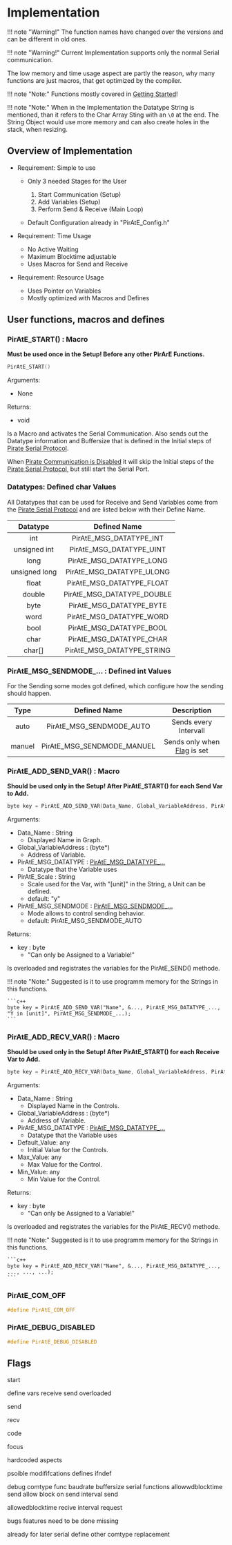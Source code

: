 # Implementation

!!! note "Warning!"
    The function names have changed over the versions and can be different in old ones.

!!! note "Warning!"
    Current Implementation supports only the normal Serial communication.

The low memory and time usage aspect are partly the reason, why many functions are just macros, that get optimized by the compiler.

!!! note "Note:"
    Functions mostly covered in [Getting Started](10-hook-getting-started.md)!

!!! note "Note:"
    When in the Implementation the Datatype String is mentioned, than it refers to the Char Array Sting with an ```\0``` at the end. The String Object would use more memory and can also create holes in the stack, when resizing.

## Overview of Implementation

- Requirement: Simple to use

    - Only 3 needed Stages for the User

        1. Start Communication (Setup)
        2. Add Variables (Setup)
        3. Perform Send & Receive (Main Loop)

    - Default Configuration already in "PirAtE_Config.h"

- Requirement: Time Usage

    - No Active Waiting
    - Maximum Blocktime adjustable
    - Uses Macros for Send and Receive

- Requirement: Resource Usage

    - Uses Pointer on Variables
    - Mostly optimized with Macros and Defines

## User functions, macros and defines

### PirAtE_START() : Macro

**Must be used once in the Setup! Before any other PirArE Functions.**

```c++
PirAtE_START()
```

Arguments:

- None

Returns:

- void

Is a Macro and activates the Serial Communication. Also sends out the Datatype information and Buffersize that is defined in the Initial steps of [Pirate Serial Protocol](pirate-serial-protocol.md).

When [Pirate Communication is Disabled](#disablepirate) it will skip the Initial steps of the [Pirate Serial Protocol](pirate-serial-protocol.md), but still start the Serial Port.

### Datatypes: Defined char Values<a id="datatypes"></a>

All Datatypes that can be used for Receive and Send Variables come from the [Pirate Serial Protocol](pirate-serial-protocol.md) and are listed below with their Define Name.

|   Datatype    |        Defined Name        |
| :-----------: | :------------------------: |
|      int      |  PirAtE_MSG_DATATYPE_INT   |
| unsigned int  |  PirAtE_MSG_DATATYPE_UINT  |
|     long      |  PirAtE_MSG_DATATYPE_LONG  |
| unsigned long | PirAtE_MSG_DATATYPE_ULONG  |
|     float     | PirAtE_MSG_DATATYPE_FLOAT  |
|    double     | PirAtE_MSG_DATATYPE_DOUBLE |
|     byte      |  PirAtE_MSG_DATATYPE_BYTE  |
|     word      |  PirAtE_MSG_DATATYPE_WORD  |
|     bool      |  PirAtE_MSG_DATATYPE_BOOL  |
|     char      |  PirAtE_MSG_DATATYPE_CHAR  |
|    char[]     | PirAtE_MSG_DATATYPE_STRING |

### PirAtE_MSG_SENDMODE_... : Defined int Values<a id="sendmodes"></a>

For the Sending some modes got defined, which configure how the sending should happen.

|  Type  |        Defined Name        |              Description              |
| :----: | :------------------------: | :-----------------------------------: |
|  auto  |  PirAtE_MSG_SENDMODE_AUTO  |         Sends every Intervall         |
| manuel | PirAtE_MSG_SENDMODE_MANUEL | Sends only when [Flag](#flags) is set |


### PirAtE_ADD_SEND_VAR() : Macro

**Should be used only in the Setup! After PirAtE_START() for each Send Var to Add.**

```c++
byte key = PirAtE_ADD_SEND_VAR(Data_Name, Global_VariableAddress, PirAtE_MSG_DATATYPE, PirAtE_Scale, PirAtE_MSG_SENDMODE);
```

Arguments:

- Data_Name : String
    - Displayed Name in Graph.
- Global_VariableAddress : (byte*)
    - Address of Variable.
- PirAtE_MSG_DATATYPE : [PirAtE_MSG_DATATYPE_...](#datatypes)
    - Datatype that the Variable uses
- PirAtE_Scale : String
    - Scale used for the Var, with "[unit]" in the String, a Unit can  be defined.
    - default: "y"
- PirAtE_MSG_SENDMODE : [PirAtE_MSG_SENDMODE_...](#sendmodes)
    - Mode allows to control sending behavior.
    - default: PirAtE_MSG_SENDMODE_AUTO

Returns:

- key : byte
    - "Can only be Assigned to a Variable!"

Is overloaded and registrates the variables for the PirAtE_SEND() methode.

!!! note "Note:"
    Suggested is it to use programm memory for the Strings in this functions.

    ```c++
    byte key = PirAtE_ADD_SEND_VAR("Name", &..., PirAtE_MSG_DATATYPE_..., "Y in [unit]", PirAtE_MSG_SENDMODE_...);
    ```

### PirAtE_ADD_RECV_VAR() : Macro

**Should be used only in the Setup! After PirAtE_START() for each Receive Var to Add.**

```c++
byte key = PirAtE_ADD_RECV_VAR(Data_Name, Global_VariableAddress, PirAtE_MSG_DATATYPE, Default_Value, Max_Value, Min_Value);
```

Arguments:

- Data_Name : String
    - Displayed Name in the Controls.
- Global_VariableAddress : (byte*)
    - Address of Variable.
- PirAtE_MSG_DATATYPE : [PirAtE_MSG_DATATYPE_...](#datatypes)
    - Datatype that the Variable uses
- Default_Value: any
    - Initial Value for the Controls.
- Max_Value: any
    - Max Value for the Control.
- Min_Value: any
    - Min Value for the Control.

Returns:

- key : byte
    - "Can only be Assigned to a Variable!"

Is overloaded and registrates the variables for the PirAtE_RECV() methode.

!!! note "Note:"
    Suggested is it to use programm memory for the Strings in this functions.

    ```c++
    byte key = PirAtE_ADD_RECV_VAR("Name", &..., PirAtE_MSG_DATATYPE_..., ..., ..., ...);
    ```


### PirAtE_COM_OFF<a id="disablepirate"></a>

```c++
#define PirAtE_COM_OFF
```

### PirAtE_DEBUG_DISABLED<a id="disabledebug"></a>

```c++
#define PirAtE_DEBUG_DISABLED
```

## Flags<a id="flags"></a>

start

define vars
receive
send overloaded


send

recv

code

focus

hardcoded aspects




psoible modififcations
defines ifndef

debug
comtype func
baudrate
buffersize
serial functions
allowwdblocktime send
allow block on send
interval send

allowedblocktime recive
interval request





bugs
features
need to be done
missing


already for later
serial define
other comtype replacement
